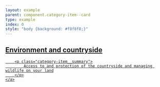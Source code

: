 ```yaml
---
layout: example
parent: component.category-item--card
type: example
index: 0
style: "body {background: #f8f8f8;}"
---
```


<article class="category-item  category-item--card  category-item--card--gradient">
    <a data-navigation="category-item-1" href="#" title="Environment and countryside" class="category-item__link">
        <h2 class="category-item__title">Environment and countryside</h2>

        <p class="category-item__summary">
            Access to and protection of the countryside and managing wildlife on your land
        </p>
    </a>
</article>
